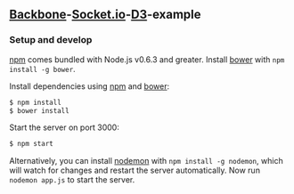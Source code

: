 ## [Backbone](http://backbonejs.org/)-[Socket.io](http://socket.io/)-[D3](http://d3js.org/)-example

### Setup and develop

[npm][1] comes bundled with Node.js v0.6.3 and greater. Install [bower][2] with
`npm install -g bower`.

Install dependencies using [npm][1] and [bower][2]:

```sh
$ npm install
$ bower install
```

Start the server on port 3000:

```sh
$ npm start
```

Alternatively, you can install [nodemon](http://nodemon.io/) with
`npm install -g nodemon`, which will watch for changes and restart the server
automatically.  Now run `nodemon app.js` to start the server.

[1]: https://www.npmjs.org/   "npm"
[2]: http://bower.io/         "bower"